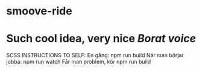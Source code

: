 # smoove-ride

# Such cool idea, very nice _Borat voice_

SCSS INSTRUCTIONS TO SELF:
En gång: npm run build
När man börjar jobba: npm run watch
Får man problem, kör npm run build
